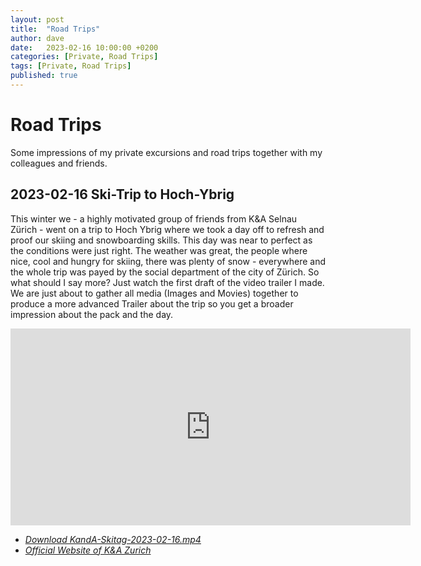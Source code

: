 ```yaml
---
layout: post
title:  "Road Trips"
author: dave
date:   2023-02-16 10:00:00 +0200
categories: [Private, Road Trips]
tags: [Private, Road Trips]
published: true
---
```


# Road Trips
Some impressions of my private excursions and road trips together with my colleagues and friends.

## 2023-02-16 Ski-Trip to Hoch-Ybrig
This winter we - a highly motivated group of friends from K&A Selnau Zürich - went on a trip to Hoch Ybrig where we took a day off to refresh and proof our skiing and snowboarding skills. This day was near to perfect as the conditions were just right. The weather was great, the people where nice, cool and hungry for skiing, there was plenty of snow - everywhere and the whole trip was payed by the social department of the city of Zürich. So what should I say more? Just watch the first draft of the video trailer I made. We are just about to gather all media (Images and Movies) together to produce a more advanced Trailer about the trip so you get a broader impression about the pack and the day.

<iframe width="640" height="315" src="https://www.youtube.com/embed/NvPWPh7KGuQ" frameborder="0" allowfullscreen></iframe>

- [_Download KandA-Skitag-2023-02-16.mp4_](https://kimhauser.ch/downloads/KandA-Skitag-2023-02-16.mp4)
- [_Official Website of K&amp;A Zurich_](https://www.stadt-zuerich.ch/sd/de/index/unterstuetzung/drogen/kontaktundanlaufstellen.html)